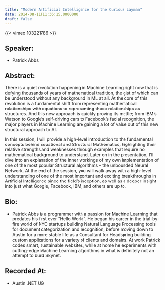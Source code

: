 ```yaml
---
title: "Modern Artificial Intelligence for the Curious Layman"
date: 2014-08-11T11:36:15.0000000
draft: false
---
```


{{< vimeo 103221786 >}}

## Speaker:

 - Patrick Abbs

## Abstract:

<p>There is a quiet revolution happening in Machine Learning right now that is defying thousands of years of mathematical tradition, the gist of which can be understood without any background in ML at all.  At the core of this revolution is a fundamental shift from representing mathematical relationships with equations to representing these relationships as structures.  And this new approach is quickly proving its mettle; from IBM’s Watson to Google’s self-driving cars to Facebook’s facial recognition, the major players in Machine Learning are gaining a lot of value out of this new structural approach to AI.
</p><p>
In this session, I will provide a high-level introduction to the fundamental concepts behind Equational and Structural Mathematics, highlighting their relative strengths and weaknesses through examples that require no mathematical background to understand.  Later on in the presentation, I’ll dive into an explanation of the inner workings of my own implementation of one of the most popular Structural algorithms – the unbounded Neural Network.  At the end of the session, you will walk away with a high-level understanding of one of the most important and exciting breakthroughs in Artificial Intelligence since the field’s inception, as well as a deeper insight into just what Google, Facebook, IBM, and others are up to.
</p>

## Bio:

 - <p>Patrick Abbs is a programmer with a passion for Machine Learning that predates his first ever “Hello World”.  He began his career in the trial-by-fire world of NYC startups building Natural Language Processing tools for document categorization and recognition, before moving down to Austin for a more stable life as a Consultant for Headspring building custom applications for a variety of clients and domains.  At work Patrick codes smart, sustainable websites, while at home he experiments with cutting-edge Machine Learning algorithms in what is definitely not an attempt to build Skynet.</p>

## Recorded At:

 - Austin .NET UG

